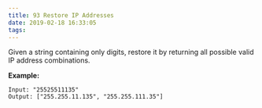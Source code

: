 ```yaml
---
title: 93 Restore IP Addresses
date: 2019-02-18 16:33:05
tags:
---
```


Given a string containing only digits, restore it by returning all possible valid IP address combinations.

**Example:**

```
Input: "25525511135"
Output: ["255.255.11.135", "255.255.111.35"]
```